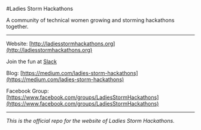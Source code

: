 #Ladies Storm Hackathons 

A community of technical women growing and storming hackathons together.

* * *

Website: [http://ladiesstormhackathons.org](http://ladiesstormhackathons.org)

Join the fun at [Slack](https://lsh-slackin.herokuapp.com/)

Blog: [https://medium.com/ladies-storm-hackathons](https://medium.com/ladies-storm-hackathons)

Facebook Group: [https://www.facebook.com/groups/LadiesStormHackathons](https://www.facebook.com/groups/LadiesStormHackathons)

* * *

*This is the official repo for the website of Ladies Storm Hackathons.*
